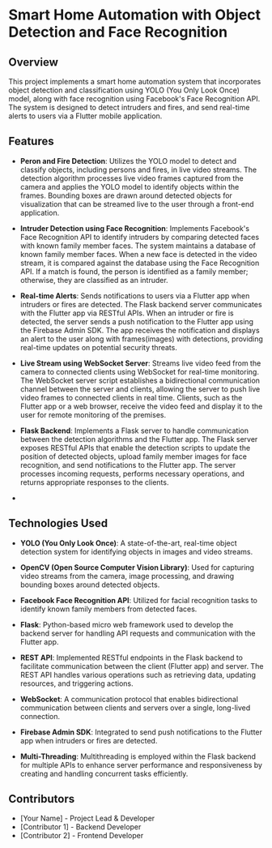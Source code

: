 # Smart Home Automation with Object Detection and Face Recognition

## Overview

This project implements a smart home automation system that incorporates object detection and classification using YOLO (You Only Look Once) model, along with face recognition using Facebook's Face Recognition API. The system is designed to detect intruders and fires, and send real-time alerts to users via a Flutter mobile application.

## Features

- **Peron and Fire Detection**: Utilizes the YOLO model to detect and classify objects, including persons and fires, in live video streams. The detection algorithm processes live video frames captured from the camera and applies the YOLO model to identify objects within the frames. Bounding boxes are drawn around detected objects for visualization that can be streamed live to the user through a front-end application.

- **Intruder Detection using Face Recognition**: Implements Facebook's Face Recognition API to identify intruders by comparing detected faces with known family member faces. The system maintains a database of known family member faces. When a new face is detected in the video stream, it is compared against the database using the Face Recognition API. If a match is found, the person is identified as a family member; otherwise, they are classified as an intruder.

- **Real-time Alerts**: Sends notifications to users via a Flutter app when intruders or fires are detected. The Flask backend server communicates with the Flutter app via RESTful APIs. When an intruder or fire is detected, the server sends a push notification to the Flutter app using the Firebase Admin SDK. The app receives the notification and displays an alert to the user along with frames(images) with detections, providing real-time updates on potential security threats.

- **Live Stream using WebSocket Server**: Streams live video feed from the camera to connected clients using WebSocket for real-time monitoring. The WebSocket server script establishes a bidirectional communication channel between the server and clients, allowing the server to push live video frames to connected clients in real time. Clients, such as the Flutter app or a web browser, receive the video feed and display it to the user for remote monitoring of the premises.

- **Flask Backend**: Implements a Flask server to handle communication between the detection algorithms and the Flutter app. The Flask server exposes RESTful APIs that enable the detection scripts to update the position of detected objects, upload family member images for face recognition, and send notifications to the Flutter app. The server processes incoming requests, performs necessary operations, and returns appropriate responses to the clients.
- 

## Technologies Used

- **YOLO (You Only Look Once)**: A state-of-the-art, real-time object detection system for identifying objects in images and video streams.

- **OpenCV (Open Source Computer Vision Library)**: Used for capturing video streams from the camera, image processing, and drawing bounding boxes around detected objects.

- **Facebook Face Recognition API**: Utilized for facial recognition tasks to identify known family members from detected faces.

- **Flask**: Python-based micro web framework used to develop the backend server for handling API requests and communication with the Flutter app.

- **REST API**: Implemented RESTful endpoints in the Flask backend to facilitate communication between the client (Flutter app) and server. The REST API handles various operations such as retrieving data, updating resources, and triggering actions.

- **WebSocket**: A communication protocol that enables bidirectional communication between clients and servers over a single, long-lived connection.

- **Firebase Admin SDK**: Integrated to send push notifications to the Flutter app when intruders or fires are detected.

- **Multi-Threading**: Multithreading is employed within the Flask backend for multiple APIs to enhance server performance and responsiveness by creating and handling concurrent tasks efficiently.

## Contributors

- [Your Name] - Project Lead & Developer
- [Contributor 1] - Backend Developer
- [Contributor 2] - Frontend Developer

